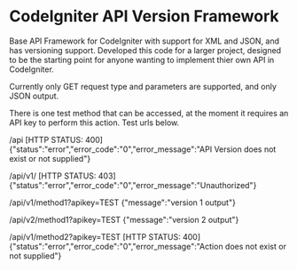 CodeIgniter API Version Framework
=================================

Base API Framework for CodeIgniter with support for XML and JSON, and has versioning support. Developed this code for a larger project, designed to be the starting point for anyone wanting to implement thier own API in CodeIgniter.

Currently only GET request type and parameters are supported, and only JSON output.

There is one test method that can be accessed, at the moment it requires an API key to perform this action. Test urls below.

/api
[HTTP STATUS: 400]
{"status":"error","error_code":"0","error_message":"API Version does not exist or not supplied"}

/api/v1/
[HTTP STATUS: 403]
{"status":"error","error_code":"0","error_message":"Unauthorized"}

/api/v1/method1?apikey=TEST
{"message":"version 1 output"}

/api/v2/method1?apikey=TEST
{"message":"version 2 output"}

/api/v1/method2?apikey=TEST
[HTTP STATUS: 400]
{"status":"error","error_code":"0","error_message":"Action does not exist or not supplied"}